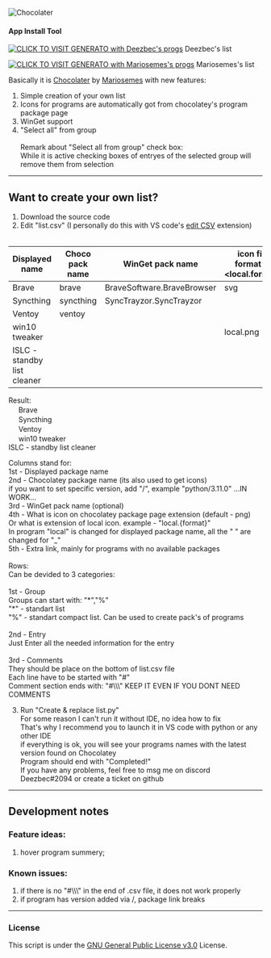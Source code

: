 ![Chocolater](https://raw.githubusercontent.com/mariosemes/Chocolater/main/images/simple-logo.jpg "Chocolater")
#### App Install Tool

[![CLICK TO VISIT GENERATO with Deezbec's progs](https://img.shields.io/badge/Click_To_Visit_Generator-blue.svg?style=for-the-badge)](https://raw.githack.com/Deezbec/Chocolater-and-WinGeter/main/generator.html)
Deezbec's list

[![CLICK TO VISIT GENERATO with Mariosemes's progs](https://img.shields.io/badge/Click_To_Visit_Generator-blue.svg?style=for-the-badge)](https://raw.githack.com/Deezbec/Chocolater-and-WinGeter/main/additional%20files%20and%20progs/generator_mariosemes.html)
Mariosemes's list

Basically it is [Chocolater](https://github.com/mariosemes/Chocolater) by [Mariosemes](https://github.com/mariosemes) with new features:

1) Simple creation of your own list
2) Icons for programs are automatically got from chocolatey's program package page
3) WinGet support
4) "Select all" from group<br><br>
Remark about "Select all from group" check box: <br> While it is active checking boxes of entryes of the selected group will remove them from selection

------------
## Want to create your own list?

1) Download the source code
2) Edit "list.csv" (I personally do this with VS code's [edit CSV](https://marketplace.visualstudio.com/items?itemName=janisdd.vscode-edit-csv) extension)<br><br>  

|Displayed name|Choco pack name|WinGet pack name|icon file format or <local.format>|Extra link|  
|--------------|---------------|----------------|----------------------------------|----------|  
|Brave|brave|BraveSoftware.BraveBrowser|svg|https://brave.com/|  
|Syncthing|syncthing|SyncTrayzor.SyncTrayzor|||
|Ventoy|ventoy||||
|win10 tweaker|||local.png||
|ISLC - standby list cleaner|||||

Result:  
<label class="form-check-label" for=",Browser,brave,BraveSoftware.BraveBrowser"><img src="https://community.chocolatey.org/content/packageimages/brave.1.46.153.svg" width="16" height="16"> Brave <a href="https://community.chocolatey.org/packages/brave" target="_blank"><img src="https://raw.githubusercontent.com/Deezbec/Chocolater-and-WinGeter/main/images/choco_icon.png" width="16" height="16"></a><a href="https://wingetgui.com/apps?id=BraveSoftware.BraveBrowser" target="_blank"><img src="https://raw.githubusercontent.com/Deezbec/Chocolater-and-WinGeter/main/images/WinGet_support.png" width="16" height="16"></a><a href="https://brave.com/" target="_blank"><img src="https://raw.githubusercontent.com/Deezbec/Chocolater-and-WinGeter/main/images/url.svg" width="16" height="16"></a></label><br>
<label class="form-check-label" for=",Browser,syncthing,SyncTrayzor.SyncTrayzor"><img src="https://community.chocolatey.org/content/packageimages/syncthing.1.23.1.png" width="16" height="16"> Syncthing <a href="https://community.chocolatey.org/packages/syncthing" target="_blank"><img src="https://raw.githubusercontent.com/Deezbec/Chocolater-and-WinGeter/main/images/choco_icon.png" width="16" height="16"></a><a href="https://wingetgui.com/apps?id=SyncTrayzor.SyncTrayzor" target="_blank"><img src="https://raw.githubusercontent.com/Deezbec/Chocolater-and-WinGeter/main/images/WinGet_support.png" width="16" height="16"></a><a href="" target="_blank"></a></label><br>
<label class="form-check-label" for=",Browser,ventoy,"><img src="https://community.chocolatey.org/content/packageimages/ventoy.1.0.88.png" width="16" height="16"> Ventoy <a href="https://community.chocolatey.org/packages/ventoy" target="_blank"><img src="https://raw.githubusercontent.com/Deezbec/Chocolater-and-WinGeter/main/images/choco_icon.png" width="16" height="16"></a><a href="https://wingetgui.com/apps?id=" target="_blank"></a><a href="" target="_blank"></a></label><br>
<label class="form-check-label" for=",Browser,,"><img src="https://raw.githubusercontent.com/Deezbec/Chocolater-and-WinGeter/main/icons/win10_tweaker.png" width="16" height="16"> win10 tweaker <a href="https://community.chocolatey.org/packages/" target="_blank"></a><a href="https://wingetgui.com/apps?id=" target="_blank"></a><a href="" target="_blank"></a></label><br>
<label class="form-check-label" for=",Browser,,"> ISLC - standby list cleaner <a href="https://community.chocolatey.org/packages/" target="_blank"></a><a href="https://wingetgui.com/apps?id=" target="_blank"></a><a href="" target="_blank"></a></label><br>






Columns stand for:  
1st - Displayed package name  
2nd - Chocolatey package name (its also used to get icons)  
if you want to set specific version, add "/<versionNumber>", example "python/3.11.0" ...IN WORK...  
3rd - WinGet pack name (optional)  
4th - What is icon on chocolatey package page extension (default - png)  
      Or what is extension of local icon. example - "local.{format}"  
      In program "local" is changed for displayed package name, all the " " are changed for "_"  
5th - Extra link, mainly for programs with no available packages <br><br>
Rows:  
Can be devided to 3 categories:<br><br>
1st -  Group  
Groups can start with:  "\*","%"  
"\*" - standart list  
"%" - standart compact list. Can be used to create pack's of programs  <br><br>
2nd - Entry  
Just Enter all the needed information for the entry<br><br>
3rd - Comments  
They should be place on the bottom of list.csv file  
Each line have to be started with "#"  
Comment section ends with: "#\\\\\\" KEEP IT EVEN IF YOU DONT NEED COMMENTS

3) Run "Create & replace list.py"  
For some reason I can't run it without IDE, no idea how to fix  
That's why I recommend you to launch it in VS code with python or any other IDE  
if everything is ok, you will see your programs names with the latest version found on Chocolatey  
Program should end with "Completed!"  
If you have any problems, feel free to msg me on discord Deezbec#2094 or create a ticket on github  

------------
## Development notes

### Feature ideas:  
1) hover program summery;  


### Known issues:  
1) if there is no "#\\\\\\" in the end of .csv file, it does not work properly 
2) if program has version added via /, package link breaks




------------
### License
This script is under the [GNU General Public License v3.0](https://github.com/mariosemes/Chocolater/blob/main/LICENSE "GNU General Public License v3.0") License.
